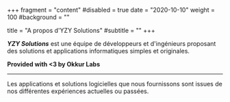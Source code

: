 +++
fragment = "content"
#disabled = true
date = "2020-10-10"
weight = 100
#background = ""

title = "A propos d'YZY Solutions"
#subtitle = ""
+++

***YZY Solutions*** est une équipe de développeurs et d'ingénieurs proposant des solutions et applications informatiques simples et originales.

**Provided with <3 by Okkur Labs**

---

Les applications et solutions logicielles que nous fournissons sont issues de nos différentes expériences actuelles ou passées.

